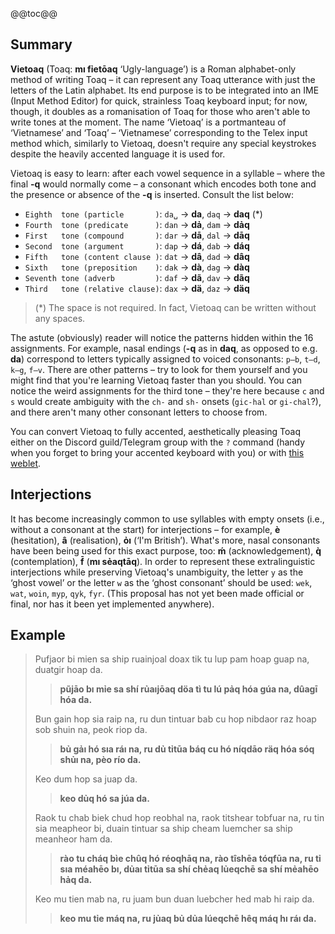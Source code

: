 @@toc@@

## Summary
<b>Vietoaq</b> (Toaq: **mı fỉetōaq** ‘Ugly-language’) is a Roman alphabet-only method of writing Toaq – it can represent any Toaq utterance with just the letters of the Latin alphabet. Its end purpose is to be integrated into an IME (Input Method Editor) for quick, strainless Toaq keyboard input; for now, though, it doubles as a romanisation of Toaq for those who aren't able to write tones at the moment. The name ‘Vietoaq’ is a portmanteau of ‘Vietnamese’ and ‘Toaq’ – ‘Vietnamese’ corresponding to the Telex input method which, similarly to Vietoaq, doesn't require any special keystrokes despite the heavily accented language it is used for.

Vietoaq is easy to learn: after each vowel sequence in a syllable – where the final **-q** would normally come – a consonant which encodes both tone and the presence or absence of the **-q** is inserted. Consult the list below:

* `Eighth  tone (particle       )`: `da␣` → **da**,  `daq` → **daq** (\*)
* `Fourth  tone (predicate      )`: `dan` → **dả**, `dam` → **dảq**
* `First   tone (compound       )`: `dar` → **dā**, `dal` → **dāq**
* `Second  tone (argument       )`: `dap` → **dá**, `dab` → **dáq**
* `Fifth   tone (content clause )`: `dat` → **dâ**, `dad` → **dâq**
* `Sixth   tone (preposition    )`: `dak` → **dà**, `dag` → **dàq**
* `Seventh tone (adverb         )`: `daf` → **dã**, `dav` → **dãq**
* `Third   tone (relative clause)`: `dax` → **dä**, `daz` → **däq**

> (\*) The space is not required. In fact, Vietoaq can be written without any spaces.

The astute (obviously) reader will notice the patterns hidden within the 16 assignments. For example, nasal endings (**-q** as in **daq**, as opposed to e.g. **da**) correspond to letters typically assigned to voiced consonants: `p–b`, `t–d`, `k–g`, `f–v`. There are other patterns – try to look for them yourself and you might find that you're learning Vietoaq faster than you should. You can notice the weird assignments for the third tone – they're here because `c` and `s` would create ambiguity with the `ch-` and `sh-` onsets (`gic-hal` or `gi-chal`?), and there aren't many other consonant letters to choose from.

You can convert Vietoaq to fully accented, aesthetically pleasing Toaq either on the Discord guild/Telegram group with the `?` command (handy when you forget to bring your accented keyboard with you) or with [this weblet](http://uakci.pl/toadua/vietoaq).

## Interjections
It has become increasingly common to use syllables with empty onsets (i.e., without a consonant at the start) for interjections – for example, **è** (hesitation), **â** (realisation), **ỏı** (‘I'm British’). What's more, nasal consonants have been being used for this exact purpose, too: **ḿ** (acknowledgement), **q̀** (contemplation), **f̄** (**mı sẻaqtāq**). In order to represent these extralinguistic interjections while preserving Vietoaq's unambiguity, the letter `y` as the ‘ghost vowel’ or the letter `w` as the ‘ghost consonant’ should be used: `wek`, `wat`, `woin`, `myp`, `qyk`, `fyr`. (This proposal has not yet been made official or final, nor has it been yet implemented anywhere).

## Example
> Pufjaor bi mien sa ship ruainjoal doax tik tu lup pam hoap guap na, duatgir hoap da.  
> > **pũjāo bı mỉe sa shí rủaıjōaq döa tì tu lú pảq hóa gúa na, dûagī hóa da.**  
>
> Bun gain hop sia raip na, ru dun tintuar bab cu hop nibdaor raz hoap sob shuin na, peok riop da.  
> > **bủ gảı hó sıa ráı na, ru dủ tỉtūa báq cu hó níqdāo räq hóa sóq shủı na, pèo río da.**  
>
> Keo dum hop sa juap da.  
> > **keo dủq hó sa júa da.**  
>
> Raok tu chab biek chud hop reobhal na, raok titshear tobfuar na, ru tin sia meapheor bi, duain tintuar sa ship cheam luemcher sa ship meanheor ham da.  
> > **rào tu cháq bìe chûq hó réoqhāq na, rào tîshēa tóqfūa na, ru tỉ sıa méahēo bı, dủaı tỉtūa sa shí chẻaq lủeqchē sa shí mẻahēo hảq da.**  
>
> Keo mu tien mab na, ru juam bun duan luebcher hed mab hi raip da.  
> > **keo mu tỉe máq na, ru jủaq bủ dủa lúeqchē hêq máq hı ráı da.**  
